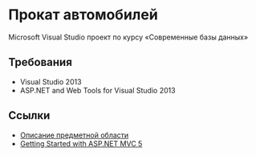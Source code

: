 # Прокат автомобилей

Microsoft Visual Studio проект по курсу «Современные базы данных»

## Требования

- Visual Studio 2013
- ASP.NET and Web Tools for Visual Studio 2013

## Ссылки

- [Описание предметной области][domain]
- [Getting Started with ASP.NET MVC 5][aspnet-mvc]

[domain]: http://trac.applmath.ru/courses/wiki/%D0%A3%D1%87%D0%B5%D0%B1%D0%BD%D1%8B%D0%B5%20%D0%BF%D1%80%D0%B8%D0%BC%D0%B5%D1%80%D1%8B
[aspnet-mvc]: https://docs.microsoft.com/en-us/aspnet/mvc/overview/getting-started/introduction/getting-started 
[aspnet-web-tools]: https://docs.microsoft.com/en-us/aspnet/visual-studio/overview/2013/aspnet-and-web-tools-20132-preview-for-visual-studio-2013-release-notes
